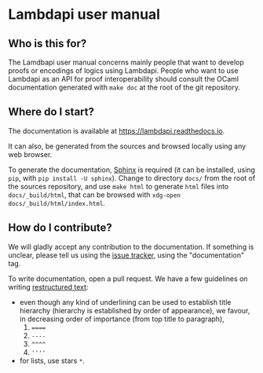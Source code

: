 Lambdapi user manual
====================

Who is this for?
----------------

The Lamdbapi user manual concerns mainly people that want to develop proofs or
encodings of logics using Lambdapi. People who want to use Lambdapi as an API
for proof interoperability should consult the OCaml documentation generated with
`make doc` at the root of the git repository.

Where do I start?
-----------------

The documentation is available at <https://lambdapi.readthedocs.io>.

It can also, be generated from the sources and browsed locally using any web
browser.

To generate the documentation, 
[Sphinx](https://www.sphinx-doc.org/en/master/index.html) is required
(it can be installed, using `pip`, with `pip install -U sphinx`).
Change to directory `docs/` from the  root of the sources repository,
and use `make html` to generate `html` files into `docs/_build/html`,
that can be browsed with `xdg-open docs/_build/html/index.html`.

How do I contribute?
--------------------

We will gladly accept any contribution to the documentation. If something is
unclear, please tell us using the 
[issue tracker](https://github.com/Deducteam/lambdapi/issues), using the 
"documentation" tag.

To write documentation, open a pull request. We have a few guidelines on writing
[restructured text](https://www.sphinx-doc.org/en/master/usage/restructuredtext/basics.html):

* even though any kind of underlining can be used to establish title hierarchy 
  (hierarchy is established by order of appearance), we favour, in decreasing
  order of importance (from top title to paragraph),
  1. `====`
  2. `----`
  3. `^^^^`
  4. `''''`
* for lists, use stars `*`.
